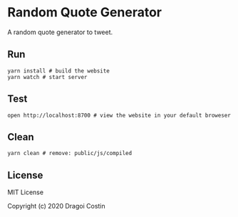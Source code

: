 # Random Quote Generator

A random quote generator to tweet.

## Run

``` shell
yarn install # build the website
yarn watch # start server
```

## Test

``` shell
open http://localhost:8700 # view the website in your default broweser
```

## Clean

``` shell
yarn clean # remove: public/js/compiled
```

## License

MIT License

Copyright (c) 2020 Dragoi Costin
